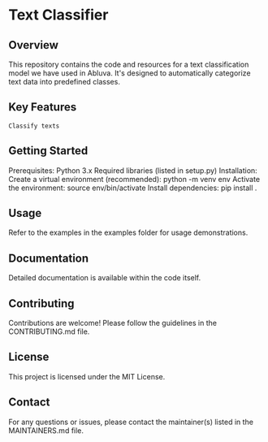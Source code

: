 # Text Classifier

 ## Overview

 This repository contains the code and resources for a text classification model we have used in Abluva. It's designed to automatically categorize text data into predefined classes.

 ## Key Features

    Classify texts
 ## Getting Started

Prerequisites:
Python 3.x
Required libraries (listed in setup.py)
Installation:
Create a virtual environment (recommended): python -m venv env
Activate the environment: source env/bin/activate
Install dependencies: pip install .

 ## Usage

Refer to the examples in the examples folder for usage demonstrations.
 ## Documentation

Detailed documentation is available within the code itself.
 ## Contributing

Contributions are welcome! Please follow the guidelines in the CONTRIBUTING.md file.
 ## License

This project is licensed under the MIT License.
 ## Contact

For any questions or issues, please contact the maintainer(s) listed in the MAINTAINERS.md file.